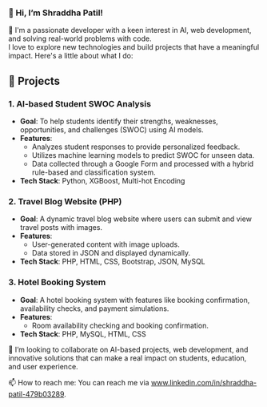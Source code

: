 ### 👋 Hi, I’m Shraddha Patil!
 👀 I'm a passionate developer with a keen interest in AI, web development, and solving real-world problems with code. <br>
      I love to explore new technologies and build projects that have a meaningful impact. Here's a little about what I do:
  
## 🚀 Projects

### 1. **AI-based Student SWOC Analysis**
   - **Goal**: To help students identify their strengths, weaknesses, opportunities, and challenges (SWOC) using AI models.
   - **Features**:
     - Analyzes student responses to provide personalized feedback.
     - Utilizes machine learning models to predict SWOC for unseen data.
     - Data collected through a Google Form and processed with a hybrid rule-based and classification system.
   - **Tech Stack**: Python, XGBoost, Multi-hot Encoding

### 2. **Travel Blog Website (PHP)**
   - **Goal**: A dynamic travel blog website where users can submit and view travel posts with images.
   - **Features**:
     - User-generated content with image uploads.
     - Data stored in JSON and displayed dynamically.
   - **Tech Stack**: PHP, HTML, CSS, Bootstrap, JSON, MySQL

### 3. **Hotel Booking System**
   - **Goal**: A hotel booking system with features like booking confirmation, availability checks, and payment simulations.
   - **Features**:
     - Room availability checking and booking confirmation.
   - **Tech Stack**: PHP, MySQL, HTML, CSS 

💞️ I’m looking to collaborate on AI-based projects, web development, and innovative solutions that can make a real impact on students, education, and user experience.

📫 How to reach me: You can reach me via www.linkedin.com/in/shraddha-patil-479b03289.

<!---
pshraddha-04/pshraddha-04 is a ✨ special ✨ repository because its `README.md` (this file) appears on your GitHub profile.
You can click the Preview link to take a look at your changes.
--->
